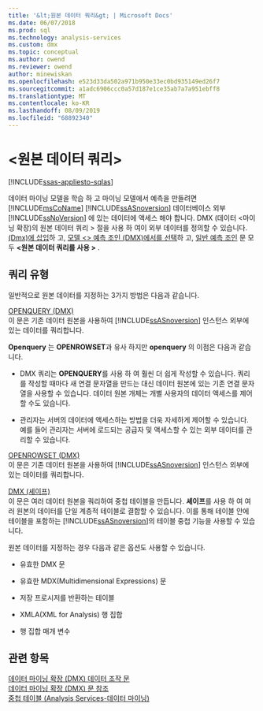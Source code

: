 ```yaml
---
title: '&lt;원본 데이터 쿼리&gt; | Microsoft Docs'
ms.date: 06/07/2018
ms.prod: sql
ms.technology: analysis-services
ms.custom: dmx
ms.topic: conceptual
ms.author: owend
ms.reviewer: owend
author: minewiskan
ms.openlocfilehash: e523d33da502a971b950e33ec0bd935149ed26f7
ms.sourcegitcommit: a1adc6906ccc0a57d187e1ce35ab7a7a951ebff8
ms.translationtype: MT
ms.contentlocale: ko-KR
ms.lasthandoff: 08/09/2019
ms.locfileid: "68892340"
---
```

# <a name="ltsource-data-querygt"></a>&lt;원본 데이터 쿼리&gt;
[!INCLUDE[ssas-appliesto-sqlas](../includes/ssas-appliesto-sqlas.md)]

  데이터 마이닝 모델을 학습 하 고 마이닝 모델에서 예측을 만들려면 [!INCLUDE[msCoName](../includes/msconame-md.md)] [!INCLUDE[ssASnoversion](../includes/ssasnoversion-md.md)] 데이터베이스 외부 [!INCLUDE[ssNoVersion](../includes/ssnoversion-md.md)] 에 있는 데이터에 액세스 해야 합니다. DMX (데이터 \<마이닝 확장)의 원본 데이터 쿼리 > 절을 사용 하 여이 외부 데이터를 정의할 수 있습니다. [ &#40;Dmx&#41;에 삽입](../dmx/insert-into-dmx.md)하 고, [모델 &#60;&#62; 예측 조인 &#40;DMX&#41;에서를 선택](../dmx/select-from-model-prediction-join-dmx.md)하 고, [일반 예측 조인](../dmx/select-from-model-prediction-join-dmx.md) 문 모두 **\<원본 데이터 쿼리를 사용 >** .  
  
## <a name="query-types"></a>쿼리 유형  
 일반적으로 원본 데이터를 지정하는 3가지 방법은 다음과 같습니다.  
  
 [OPENQUERY &#40;DMX&#41;](../dmx/source-data-query-openquery.md)  
 이 문은 기존 데이터 원본을 사용하여 [!INCLUDE[ssASnoversion](../includes/ssasnoversion-md.md)] 인스턴스 외부에 있는 데이터를 쿼리합니다.  
  
 **Openquery** 는 **OPENROWSET**과 유사 하지만 **openquery** 의 이점은 다음과 같습니다.  
  
-   DMX 쿼리는 **OPENQUERY**를 사용 하 여 훨씬 더 쉽게 작성할 수 있습니다. 쿼리를 작성할 때마다 새 연결 문자열을 만드는 대신 데이터 원본에 있는 기존 연결 문자열을 사용할 수 있습니다. 데이터 원본 개체는 개별 사용자의 데이터 액세스를 제어할 수도 있습니다.  
  
-   관리자는 서버의 데이터에 액세스하는 방법을 더욱 자세하게 제어할 수 있습니다. 예를 들어 관리자는 서버에 로드되는 공급자 및 액세스할 수 있는 외부 데이터를 관리할 수 있습니다.  
  
 [OPENROWSET &#40;DMX&#41;](../dmx/source-data-query-openrowset.md)  
 이 문은 기존 데이터 원본을 사용하여 [!INCLUDE[ssASnoversion](../includes/ssasnoversion-md.md)] 인스턴스 외부에 있는 데이터를 쿼리합니다.  
  
 [DMX &#40;셰이프&#41;](../dmx/source-data-query-shape.md)  
 이 문은 여러 데이터 원본을 쿼리하여 중첩 테이블을 만듭니다. **셰이프**를 사용 하 여 여러 원본의 데이터를 단일 계층적 테이블로 결합할 수 있습니다. 이를 통해 테이블 안에 테이블을 포함하는 [!INCLUDE[ssASnoversion](../includes/ssasnoversion-md.md)]의 테이블 중첩 기능을 사용할 수 있습니다.  
  
 원본 데이터를 지정하는 경우 다음과 같은 옵션도 사용할 수 있습니다.  
  
-   유효한 DMX 문  
  
-   유효한 MDX(Multidimensional Expressions) 문  
  
-   저장 프로시저를 반환하는 테이블  
  
-   XMLA(XML for Analysis) 행 집합  
  
-   행 집합 매개 변수  
  
## <a name="see-also"></a>관련 항목  
 [데이터 마이닝 확장 &#40;DMX&#41; 데이터 조작 문](../dmx/dmx-statements-data-manipulation.md)   
 [데이터 마이닝 확장 &#40;DMX&#41; 문 참조](../dmx/data-mining-extensions-dmx-statements.md)   
 [중첩 테이블 &#40;Analysis Services-데이터 마이닝&#41;](https://docs.microsoft.com/analysis-services/data-mining/nested-tables-analysis-services-data-mining)  
  
  
